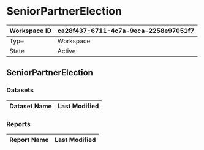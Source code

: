 



# SeniorPartnerElection

|Workspace ID|ca28f437-6711-4c7a-9eca-2258e97051f7|
| :--- | :--- |
|Type|Workspace|
|State|Active|

## SeniorPartnerElection

### Datasets

|Dataset Name|Last Modified|
| :--- | :--- |

### Reports

|Report Name|Last Modified|
| :--- | :--- |
